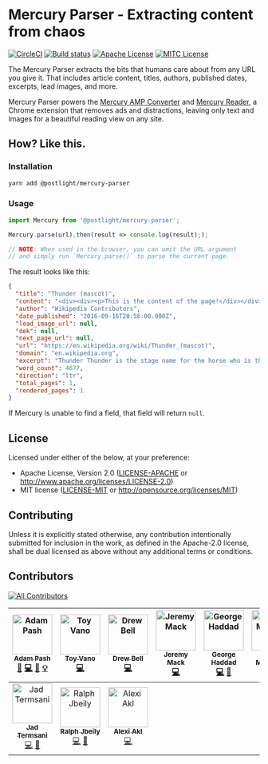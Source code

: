 # Mercury Parser - Extracting content from chaos

[![CircleCI](https://circleci.com/gh/postlight/mercury-parser.svg?style=svg&circle-token=3026c2b527d3767750e767872d08991aeb4f8f10)](https://circleci.com/gh/postlight/mercury-parser) [![Build status](https://ci.appveyor.com/api/projects/status/bxwqp6mn8ijycqh4?svg=true)](https://ci.appveyor.com/project/adampash/mercury-parser) [![Apache License][license-apach-badge]][license-apach] [![MITC License][license-mit-badge]][license-mit]

[license-apach-badge]: https://img.shields.io/badge/License-Apache%202.0-blue.svg?style=flat-square
[license-apach]: https://github.com/postlight/mercury-parser/blob/master/LICENSE-APACHE
[license-mit-badge]: https://img.shields.io/badge/License-MIT%202.0-blue.svg?style=flat-square
[license-mit]: https://github.com/postlight/mercury-parser/blob/master/LICENSE-MIT

The Mercury Parser extracts the bits that humans care about from any URL you give it. That includes article content, titles, authors, published dates, excerpts, lead images, and more.

Mercury Parser powers the [Mercury AMP Converter](https://mercury.postlight.com/amp-converter/) and [Mercury Reader](https://mercury.postlight.com/reader/), a Chrome extension that removes ads and distractions, leaving only text and images for a beautiful reading view on any site.

## How? Like this.

### Installation

```bash
yarn add @postlight/mercury-parser
```

### Usage

```javascript
import Mercury from '@postlight/mercury-parser';

Mercury.parse(url).then(result => console.log(result););

// NOTE: When used in the browser, you can omit the URL argument
// and simply run `Mercury.parse()` to parse the current page.

```

The result looks like this:

```json
{
  "title": "Thunder (mascot)",
  "content": "<div><div><p>This is the content of the page!</div></div>",
  "author": "Wikipedia Contributors",
  "date_published": "2016-09-16T20:56:00.000Z",
  "lead_image_url": null,
  "dek": null,
  "next_page_url": null,
  "url": "https://en.wikipedia.org/wiki/Thunder_(mascot)",
  "domain": "en.wikipedia.org",
  "excerpt": "Thunder Thunder is the stage name for the horse who is the official live animal mascot for the Denver Broncos",
  "word_count": 4677,
  "direction": "ltr",
  "total_pages": 1,
  "rendered_pages": 1
}
```

If Mercury is unable to find a field, that field will return `null`.

## License

Licensed under either of the below, at your preference:

- Apache License, Version 2.0
  ([LICENSE-APACHE](LICENSE-APACHE) or http://www.apache.org/licenses/LICENSE-2.0)
- MIT license
  ([LICENSE-MIT](LICENSE-MIT) or http://opensource.org/licenses/MIT)

## Contributing

Unless it is explicitly stated otherwise, any contribution intentionally submitted for inclusion in the work, as defined in the Apache-2.0 license, shall be dual licensed as above without any additional terms or conditions.

## Contributors

[![All Contributors](https://img.shields.io/badge/all_contributors-11-orange.svg?style=flat-square)](#contributors)

<!-- ALL-CONTRIBUTORS-LIST:START - Do not remove or modify this section -->
<!-- prettier-ignore -->
| [<img src="https://avatars.githubusercontent.com/u/64131?v=3" width="80px;" alt="Adam Pash"/><br /><sub><b>Adam Pash</b></sub>](http://adampash.com)<br />[📝](#blog-adampash "Blogposts") [💻](https://github.com/postlight/readability-parser/commits?author=adampash "Code") [📖](https://github.com/postlight/readability-parser/commits?author=adampash "Documentation") [💡](#example-adampash "Examples") |                                                        [<img src="https://avatars.githubusercontent.com/u/19412836?v=3" width="80px;" alt="Toy Vano"/><br /><sub><b>Toy Vano</b></sub>](https://github.com/spiffytoy)<br />[💻](https://github.com/postlight/readability-parser/commits?author=spiffytoy "Code")                                                        |            [<img src="https://avatars.githubusercontent.com/u/183608?v=3" width="80px;" alt="Drew Bell"/><br /><sub><b>Drew Bell</b></sub>](droob.org)<br />[💻](https://github.com/postlight/readability-parser/commits?author=droob "Code")             | [<img src="https://avatars.githubusercontent.com/u/305901?v=3" width="80px;" alt="Jeremy Mack"/><br /><sub><b>Jeremy Mack</b></sub>](https://twitter.com/mutewinter)<br />[💻](https://github.com/postlight/readability-parser/commits?author=mutewinter "Code") | [<img src="https://avatars2.githubusercontent.com/u/3069650?v=4" width="80px;" alt="George Haddad"/><br /><sub><b>George Haddad</b></sub>](https://github.com/george-haddad)<br />[💻](https://github.com/postlight/readability-parser/commits?author=george-haddad "Code") [📖](https://github.com/postlight/readability-parser/commits?author=george-haddad "Documentation") | [<img src="https://avatars3.githubusercontent.com/u/13136721?v=4" width="80px;" alt="Toufic Mouallem"/><br /><sub><b>Toufic Mouallem</b></sub>](https://github.com/toufic-m)<br />[💻](https://github.com/postlight/readability-parser/commits?author=toufic-m "Code") [📖](https://github.com/postlight/readability-parser/commits?author=toufic-m "Documentation") | [<img src="https://avatars2.githubusercontent.com/u/23698181?v=4" width="80px;" alt="Wajeeh Zantout"/><br /><sub><b>Wajeeh Zantout</b></sub>](https://github.com/WajeehZantout)<br />[💻](https://github.com/postlight/readability-parser/commits?author=WajeehZantout "Code") [📖](https://github.com/postlight/readability-parser/commits?author=WajeehZantout "Documentation") | [<img src="https://avatars1.githubusercontent.com/u/31523264?v=4" width="80px;" alt="Marc Esso"/><br /><sub><b>Marc Esso</b></sub>](https://github.com/e55o)<br />[💻](https://github.com/postlight/readability-parser/commits?author=e55o "Code") [📖](https://github.com/postlight/readability-parser/commits?author=e55o "Documentation") |
| :--------------------------------------------------------------------------------------------------------------------------------------------------------------------------------------------------------------------------------------------------------------------------------------------------------------------------------------------------------------------------------------------------------------: | :---------------------------------------------------------------------------------------------------------------------------------------------------------------------------------------------------------------------------------------------------------------------------------------------------------------------------------------------------------------------: | :-------------------------------------------------------------------------------------------------------------------------------------------------------------------------------------------------------------------------------------------------------: | :--------------------------------------------------------------------------------------------------------------------------------------------------------------------------------------------------------------------------------------------------------------: | :----------------------------------------------------------------------------------------------------------------------------------------------------------------------------------------------------------------------------------------------------------------------------------------------------------------------------------------------------------------------------: | :------------------------------------------------------------------------------------------------------------------------------------------------------------------------------------------------------------------------------------------------------------------------------------------------------------------------------------------------------------------: | :-------------------------------------------------------------------------------------------------------------------------------------------------------------------------------------------------------------------------------------------------------------------------------------------------------------------------------------------------------------------------------: | :------------------------------------------------------------------------------------------------------------------------------------------------------------------------------------------------------------------------------------------------------------------------------------------------------------------------------------------: |
|                     [<img src="https://avatars0.githubusercontent.com/u/32297675?v=4" width="80px;" alt="Jad Termsani"/><br /><sub><b>Jad Termsani</b></sub>](https://github.com/JadTermsani)<br />[💻](https://github.com/postlight/readability-parser/commits?author=JadTermsani "Code") [📖](https://github.com/postlight/readability-parser/commits?author=JadTermsani "Documentation")                      | [<img src="https://avatars2.githubusercontent.com/u/31958255?v=4" width="80px;" alt="Ralph Jbeily"/><br /><sub><b>Ralph Jbeily</b></sub>](https://github.com/RalphJbeily)<br />[💻](https://github.com/postlight/readability-parser/commits?author=RalphJbeily "Code") [📖](https://github.com/postlight/readability-parser/commits?author=RalphJbeily "Documentation") | [<img src="https://avatars0.githubusercontent.com/u/2188008?v=4" width="80px;" alt="Alexi Akl"/><br /><sub><b>Alexi Akl</b></sub>](https://github.com/alexiakl)<br />[💻](https://github.com/postlight/readability-parser/commits?author=alexiakl "Code") |

<!-- ALL-CONTRIBUTORS-LIST:END -->
